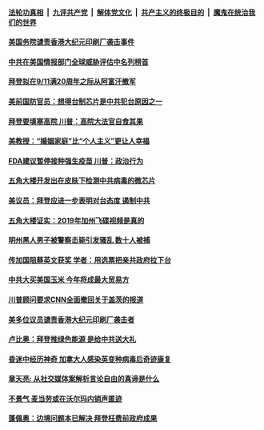 

####  [法轮功真相](../../../../basic/blob/master/README.md?t=04140932) &nbsp;|&nbsp; [九评共产党](../../../../9ping.md/blob/master/README.md?t=04140932) &nbsp;|&nbsp; [解体党文化](../../../../jtdwh.md/blob/master/README.md?t=04140932)  &nbsp;|&nbsp; [共产主义的终极目的](../../../../gczydzjmd.md/blob/master/README.md?t=04140932) &nbsp;|&nbsp; [魔鬼在统治我们的世界](../../../../mgztzwmdsj.md/blob/master/README.md?t=04140932) 

#### [美国务院谴责香港大纪元印刷厂袭击事件](../pages/soh6/494729.md?t=04140932) 
#### [中共在美国情报部门全球威胁评估中名列榜首  ](../pages/soh6/494723.md?t=04140932) 
#### [拜登拟在9/11满20周年之际从阿富汗撤军](../pages/soh6/494720.md?t=04140932) 
#### [美前国防官员：想得台制芯片是中共犯台原因之一](../pages/soh6/494675.md?t=04140932) 
#### [拜登要填塞高院 川普：高院大法官自食其果](../pages/soh6/494639.md?t=04140932) 
#### [美教授：“婚姻家庭”比“个人主义”更让人幸福](../pages/soh6/494633.md?t=04140932) 
#### [FDA建议暂停接种强生疫苗 川普：政治行为](../pages/soh6/494642.md?t=04140932) 
#### [五角大楼开发出在皮肤下检测中共病毒的微芯片](../pages/soh6/494618.md?t=04140932) 
#### [美议员：拜登应进一步表明对台态度 遏制中共](../pages/soh6/494609.md?t=04140932) 
#### [五角大楼证实：2019年加州飞碟视频是真的](../pages/soh6/494501.md?t=04140932) 
#### [明州黑人男子被警察击毙引发骚乱 数十人被捕 ](../pages/soh6/494567.md?t=04140932) 
#### [传加国阻蔡英文获奖 学者：用选票把亲共政府拉下台](../pages/soh6/494450.md?t=04140932) 
#### [中共大买美国玉米 今年将成最大贸易方](../pages/soh6/494381.md?t=04140932) 
#### [川普顾问要求CNN全面撤回关于盖茨的报道](../pages/soh6/494348.md?t=04140932) 
#### [美多位议员谴责香港大纪元印刷厂袭击者](../pages/soh6/494357.md?t=04140932) 
#### [卢比奥：拜登推绿色能源 是给中共送大礼](../pages/soh6/494315.md?t=04140932) 
#### [昏迷中经历神奇 加拿大人感染英变种病毒后奇迹康复](../pages/soh6/494306.md?t=04140932) 
#### [章天亮: 从社交媒体案解析言论自由的真谛是什么](../pages/soh6/494303.md?t=04140932) 
#### [不景气 麦当劳或在沃尔玛内销声匿迹](../pages/soh6/494291.md?t=04140932) 
#### [蓬佩奥：边境问题本已解决 拜登枉费前政府成果](../pages/soh6/494273.md?t=04140932) 
